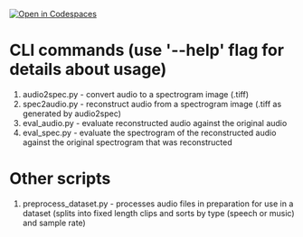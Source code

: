 [![Open in Codespaces](https://classroom.github.com/assets/launch-codespace-7f7980b617ed060a017424585567c406b6ee15c891e84e1186181d67ecf80aa0.svg)](https://classroom.github.com/open-in-codespaces?assignment_repo_id=12928530)


# CLI commands (use '--help' flag for details about usage)
1. audio2spec.py - convert audio to a spectrogram image (.tiff)
2. spec2audio.py - reconstruct audio from a spectrogram image (.tiff as generated by audio2spec)
3. eval_audio.py - evaluate reconstructed audio against the original audio
4. eval_spec.py - evaluate the spectrogram of the reconstructed audio against the original spectrogram that was reconstructed


# Other scripts
1. preprocess_dataset.py - processes audio files in preparation for use in a dataset (splits into fixed length clips and sorts by type (speech or music) and sample rate)
